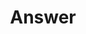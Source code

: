 ---
draft: false
title: Answer
content:
  id: answer
  name: Answer
  logo: /images/applications/documentation/answer/logo.png
  website: https://answer.dev/
  iframe_website: /website-iframe/applications/documentation/answer
  dashboardImage: /images/applications/documentation/answer/screenshot-1.png
  short_description: An open-source knowledge-based community software. You can use it quickly to build Q&A community for your products, customers, teams, and more.
  description: An open-source knowledge-based community software. You can use it to quickly build your Q&A community for product technical support, customer support, user communication, and more.
  features:
    - title: Q&A Platform
      description: Help members with questions and boost community participation. Your experts are happy to contribute, verify, upvote correct info. Your info keeping up-to-date and trusted.
    - title: Organized
      description: Use tags to organize questions and help contents into categories. They make knowledge easy to find for others. Use the search to quickly find the answer.
    - title: Integrations
      description: Configure your community with plugins and your favorite services. So that you can improve your workflow, grow your community, or make your other tools better.
    - title: Gamification
      description: "We've gamified the Q&A platform with reputation and badges. So the community members and teams have fun collaborating and getting work done."
  screenshots:
    - /images/applications/documentation/answer/screenshot-1.png
    - /images/applications/documentation/answer/screenshot-2.png
---